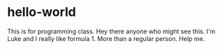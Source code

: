 # hello-world
This is for programming class.
Hey there anyone who might see this. I'm Luke and I really like formula 1.
More than a regular person. Help me.
